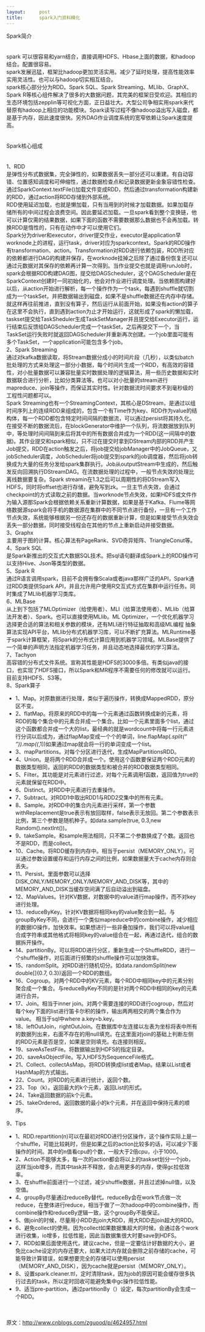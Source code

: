 ```yaml
---
layout:     post
title:      spark入门资料精化
---
```

<div id="article_content" class="article_content clearfix csdn-tracking-statistics" data-pid="blog" data-mod="popu_307" data-dsm="post">
								            <link rel="stylesheet" href="https://csdnimg.cn/release/phoenix/template/css/ck_htmledit_views-f76675cdea.css">
						<div class="htmledit_views" id="content_views">
                
Spark简介<br><br><br>
spark 可以很容易和yarn结合，直接调用HDFS、Hbase上面的数据，和hadoop结合。配置很容易。<br>
spark发展迅猛，框架比hadoop更加灵活实用。减少了延时处理，提高性能效率实用灵活性。也可以与hadoop切实相互结合。<br>
spark核心部分分为RDD。Spark SQL、Spark Streaming、MLlib、GraphX、Spark R等核心组件解决了很多的大数据问题，其完美的框架日受欢迎。其相应的生态环境包括zepplin等可视化方面，正日益壮大。大型公司争相实用spark来代替原有hadoop上相应的功能模块。Spark读写过程不像hadoop溢出写入磁盘，都是基于内存，因此速度很快。另外DAG作业调度系统的宽窄依赖让Spark速度提高。<br><br><br>
Spark核心组成<br><br><br>
1、RDD<br>
是弹性分布式数据集，完全弹性的，如果数据丢失一部分还可以重建。有自动容错、位置感知调度和可伸缩性，通过数据检查点和记录数据更新金象容错性检查。通过SparkContext.textFile()加载文件变成RDD，然后通过transformation构建新的RDD，通过action将RDD存储到外部系统。<br>
RDD使用延迟加载，也就是懒加载，只有当用到的时候才加载数据。如果加载存储所有的中间过程会浪费空间。因此要延迟加载。一旦spark看到整个变换链，他可以计算仅需的结果数据，如果下面的函数不需要数据那么数据也不会再加载。转换RDD是惰性的，只有在动作中才可以使用它们。<br>
Spark分为driver和executor，driver提交作业，executor是application早worknode上的进程，运行task，driver对应为sparkcontext。Spark的RDD操作有transformation、action。Transformation对RDD进行依赖包装，RDD所对应的依赖都进行DAG的构建并保存，在worknode挂掉之后除了通过备份恢复还可以通过元数据对其保存的依赖再计算一次得到。当作业提交也就是调用runJob时，spark会根据RDD构建DAG图，提交给DAGScheduler，这个DAGScheduler是在SparkContext创建时一同初始化的，他会对作业进行调度处理。当依赖图构建好以后，从action开始进行解析，每一个操作作为一个task，每遇到shuffle就切割成为一个taskSet，并把数据输出到磁盘，如果不是shuffle数据还在内存中存储。就这样再往前推进，直到没有算子，然后运行从前面开始，如果没有action的算子在这里不会执行，直到遇到action为止才开始运行，这就形成了spark的懒加载，taskset提交给TaskSheduler生成TaskSetManager并且提交给Executor运行，运行结束后反馈给DAGScheduler完成一个taskSet，之后再提交下一个，当TaskSet运行失败时就返回DAGScheduler并重新再次创建。一个job里面可能有多个TaskSet，一个application可能包含多个job。<br>
2、Spark Streaming<br>
通过对kafka数据读取，将Stream数据分成小的时间片段（几秒），以类似batch批处理的方式来处理这一部分小数据，每个时间片生成一个RDD，有高效的容错性，对小批量数据可以兼容批量实时数据处理的逻辑算法，用一些历史数据和实时数据联合进行分析，比如分类算法等。也可以对小批量的stream进行mapreduce、join等操作，而保证其实时性。针对数据流时间要求不到毫秒级的工程性问题都可以。<br>
Spark Streaming也有一个StreamingContext，其核心是DStream，是通过以组时间序列上的连续RDD来组成的，包含一个有Time作为key、RDD作为value的结构体，每一个RDD都包含特定时间间隔的数据流，可以通过persist将其持久化。在接受不断的数据流后，在blockGenerator中维护一个队列，将流数据放到队列中，等处理时间间隔到来后将其中的所有数据合并成为一个RDD(这一间隔中的数据)。其作业提交和spark相似，只不过在提交时拿到DStream内部的RDD并产生Job提交，RDD在action触发之后，将job提交给jobManager中的JobQueue，又jobScheduler调度，JobScheduler将job提交到spark的job调度器，然后将job转换成为大量的任务分发给spark集群执行。Job从outputStream中生成的，然后触发反向回溯执行DStreamDAG。在流数据处理的过程中，一般节点失效的处理比离线数据要复杂。Spark
 streamin在1.3之后可以周期性的将DStream写入HDFS，同时将offset也进行存储，避免写到zk。一旦主节点失效，会通过checkpoint的方式读取之前的数据。当worknode节点失效，如果HDFS或文件作为输入源那Spark会根据依赖关系重新计算数据，如果是基于Kafka、Flume等网络数据源spark会将手机的数据源在集群中的不同节点进行备份，一旦有一个工作节点失效，系统能够根据另一份还存在的数据重新计算，但是如果接受节点失效会丢失一部分数据，同时接受线程会在其他的节点上重新启动并接受数据。<br>
3、Graphx<br>
主要用于图的计算。核心算法有PageRank、SVD奇异矩阵、TriangleConut等。<br>
4、Spark SQL<br>
是Spark新推出的交互式大数据SQL技术。把sql语句翻译成Spark上的RDD操作可以支持Hive、Json等类型的数据。<br>
5、Spark R<br>
通过R语言调用spark，目前不会拥有像Scala或者java那样广泛的API，Spark通过RDD类提供Spark API，并且允许用户使用R交互式方式在集群中运行任务。同时集成了MLlib机器学习类库。<br>
6、MLBase<br>
从上到下包括了MLOptimizer（给使用者）、MLI（给算法使用者）、MLlib（给算法开发者）、Spark。也可以直接使用MLlib。ML Optimizer，一个优化机器学习选择更合适的算法和相关参数的模块，还有MLI进行特征抽取和高级ML编程 抽象算法实现API平台，MLlib分布式机器学习库，可以不断扩充算法。MLRuntime基于spark计算框架，将Spark的分布式计算应用到机器学习领域。MLBase提供了一个简单的声明方法指定机器学习任务，并且动态地选择最优的学习算法。<br>
7、Tachyon<br>
高容错的分布式文件系统。宣称其性能是HDFS的3000多倍。有类似java的接口，也实现了HDFS接口，所以Spark和MR程序不需要任何的修改就可以运行。目前支持HDFS、S3等。<br>
8、Spark算子<br><ul><li>1、Map。对原数据进行处理，类似于遍历操作，转换成MappedRDD，原分区不变。</li><li>2、flatMap。将原来的RDD中的每一个元素通过函数转换成新的元素，将RDD的每个集合中的元素合并成一个集合。比如一个元素里面多个list，通过这个函数都合并成一个大的list，最经典的就是wordcount中将每一行元素进行分词以后成为，通过flapMap变成一个个的单词，line.flapMap(_.split(“ ”)).map((_,1))如果通过map就会将一行的单词变成一个list。</li><li>3、mapPartitions。对每个分区进行迭代，生成MapPartitionsRDD。</li><li>4、Union。是将两个RDD合并成一个。使用这个函数要保证两个RDD元素的数据类型相同，返回的RDD的数据类型和被合并的RDD数据类型相同。</li><li>5、Filter。其功能是对元素进行过滤，对每个元素调用f函数，返回值为true的元素就保留在RDD中。</li><li>6、Distinct。对RDD中元素进行去重操作。</li><li>7、Subtract。对RDD1中取出RDD1与RDD2交集中的所有元素。</li><li>8、Sample。对RDD中的集合内元素进行采样，第一个参数withReplacement是true表示有放回取样，false表示无放回。第二个参数表示比例，第三个参数是随机种子。如data.sample(true, 0.3,new Random().nextInt())。</li><li>9、takeSample。和sample用法相同，只不第二个参数换成了个数。返回也不是RDD，而是collect。</li><li>10、Cache。将RDD缓存到内存中。相当于persist（MEMORY_ONLY）。可以通过参数设置缓存和运行内存之间的比例，如果数据量大于cache内存则会丢失。</li><li>11、Persist。里面参数可以选择DISK_ONLY/MEMORY_ONLY/MEMORY_AND_DISK等，其中的MEMORY_AND_DISK当缓存空间满了后自动溢出到磁盘。</li><li>12、MapValues。针对KV数据，对数据中的value进行map操作，而不对key进行处理。</li><li>13、reduceByKey。针对KV数据将相同key的value聚合到一起。与groupByKey不同，会进行一个类似mapreduce中的combine操作，减少相应的数据IO操作，加快效率。如果想进行一些非叠加操作，我们可以将value组合成字符串或其他格式将相同key的value组合在一起，再通过迭代，组合的数据拆开操作。</li><li>14、partitionBy。可以将RDD进行分区，重新生成一个ShuffleRDD，进行一个shuffle操作，对后面进行频繁的shuffle操作可以加快效率。</li><li>15、randomSplit。对RDD进行随机切分。如data.randomSplit(new double[]{0.7, 0.3})返回一个RDD的数组。</li><li>16、Cogroup。对两个RDD中的KV元素，每个RDD中相同key中的元素分别聚合成一个集合。与reduceByKey不同的是针对两个RDD中相同的key的元素进行合并。</li><li>17、Join。相当于inner join。对两个需要连接的RDD进行cogroup，然后对每个key下面的list进行笛卡尔积的操作，输出两两相交的两个集合作为value。 相当于sql中where a.key=b.key。</li><li>18、leftOutJoin，rightOutJoin。在数据库中左连接以左表为坐标将表中所有的数据列出来，右面不存在的用null填充。在这里面对join的基础上判断左侧的RDD元素是否是空，如果是空则填充。右连接则相反。</li><li>19、saveAsTestFile。将数据输出到HDFS的指定目录。</li><li>20、saveAsObjectFile。写入HDFS为SequenceFile格式。</li><li>21、Collect、collectAsMap。将RDD转换成list或者Map。结果以List或者HashMap的方式输出。</li><li>22、Count。对RDD的元素进行统计，返回个数。</li><li>23、Top（k）。返回最大的k个元素，返回List的形式。</li><li>24、Take返回数据的前k个元素。</li><li>25、takeOrdered。返回数据的最小的k个元素，并在返回中保持元素的顺序。</li></ul><span></span>9、Tips<br><ul><li>1、RDD.repartition(n)可以在最初对RDD进行分区操作，这个操作实际上是一个shuffle，可能比较耗时，但是如果之后的action比较多的话，可以减少下面操作的时间。其中的n值看cpu的个数，一般大于2倍cpu，小于1000。</li><li>2、Action不能够太多，每一次的action都会将以上的taskset划分一个job，这样当job增多，而其中task并不释放，会占用更多的内存，使得gc拉低效率。</li><li>3、在shuffle前面进行一个过滤，减少shuffle数据，并且过滤掉null值，以及空值。</li><li>4、groupBy尽量通过reduceBy替代。reduceBy会在work节点做一次reduce，在整体进行reduce，相当于做了一次hadoop中的combine操作，而combine操作和reduceBy逻辑一致，这个groupBy不能保证。</li><li>5、做join的时候，尽量用小RDD去join大RDD，用大RDD去join超大的RDD。</li><li>6、避免collect的使用。因为collect如果数据集超大的时候，会通过各个work进行收集，io增多，拉低性能，因此当数据集很大时要save到HDFS。</li><li>7、RDD如果后面使用迭代，建议cache，但是一定要估计好数据的大小，避免比cache设定的内存还要大，如果大过内存就会删除之前存储的cache，可能导致计算错误，如果想要完全的存储可以使用persist（MEMORY_AND_DISK），因为cache就是persist（MEMORY_ONLY）。</li><li>8、设置spark.cleaner.ttl，定时清除task，因为job的原因可能会缓存很多执行过去的task，所以定时回收可能避免集中gc操作拉低性能。</li><li>9、适当pre-partition，通过partitionBy（）设定，每次partitionBy会生成一个RDD。 </li></ul><span></span><br><br>
原文：http://www.cnblogs.com/zguood/p/4624957.html
            </div>
                </div>